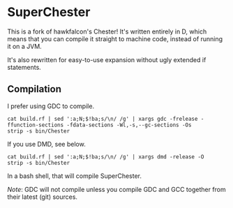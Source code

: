 SuperChester
============

This is a fork of hawkfalcon's Chester! It's written entirely in D, which means that you can compile it straight to
machine code, instead of running it on a JVM.

It's also rewritten for easy-to-use expansion without ugly extended if statements.

Compilation
-----------

I prefer using GDC to compile.
```
cat build.rf | sed ':a;N;$!ba;s/\n/ /g' | xargs gdc -frelease -ffunction-sections -fdata-sections -Wl,-s,--gc-sections -Os
strip -s bin/Chester
```
If you use DMD, see below.
```
cat build.rf | sed ':a;N;$!ba;s/\n/ /g' | xargs dmd -release -O
strip -s bin/Chester
```
In a bash shell, that will compile SuperChester.

*Note*: GDC will not compile unless you compile GDC and GCC together from their latest (git) sources.
